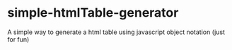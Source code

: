 # simple-htmlTable-generator
A simple way to generate a html table using javascript object notation (just for fun)
